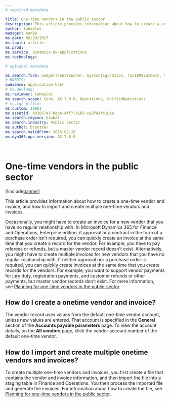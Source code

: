 ```yaml
---
# required metadata

title: One-time vendors in the public sector
description: This article provides information about how to create a one-time vendor and invoice, and how to import and create multiple one-time vendors and invoices. 
author: twheeloc
manager: AnnBe
ms.date: 06/20/2017
ms.topic: article
ms.prod: 
ms.service: dynamics-ax-applications
ms.technology: 

# optional metadata

ms.search.form: LedgerTransVoucher, SysConfiguration, Tax1099Summary, VendTableListPage
# ROBOTS: 
audience: Application User
# ms.devlang: 
ms.reviewer: twheeloc
ms.search.scope: Core, AX 7.0.0, Operations, UnifiedOperations
# ms.tgt_pltfrm: 
ms.custom: 19801
ms.assetid: 403857a3-bebb-4ff7-b1b5-c88f41fc18ae
ms.search.region: Global
ms.search.industry: Public sector
ms.author: brpotter
ms.search.validFrom: 2016-02-28
ms.dyn365.ops.version: AX 7.0.0

---
```


# One-time vendors in the public sector

[!include[banner](../includes/banner.md)]


This article provides information about how to create a one-time vendor and invoice, and how to import and create multiple one-time vendors and invoices. 

Occasionally, you might have to create an invoice for a new vendor that you have no regular relationship with. In Microsoft Dynamics 365 for Finance and Operations, Enterprise edition, if approval or a contract in the form of a purchase order isn't required, you can quickly create an invoice at the same time that you create a record for the vendor. For example, you have to pay referees or refunds, but a master vendor record doesn't exist. Alternatively, you might have to create multiple invoices for new vendors that you have no regular relationship with. If neither approval nor a purchase order is required, you can quickly create invoices at the same time that you create records for the vendors. For example, you want to support vendor payments for jury duty, registration payments, and customer refunds or other payments, but master vendor records don't exist. For more information, see [Planning for one-time vendors in the public-sector](plan-one-time-vendors-public-sector.md).

## How do I create a onetime vendor and invoice?
The vendor record uses values from the default one-time vendor account, unless new values are entered. That account is specified in the **General** section of the **Accounts payable parameters** page. To view the account details, on the **All vendors** page, click the vendor account number of the default one-time vendor.

## How do I import and create multiple onetime vendors and invoices?
To create multiple one-time vendors and invoices, you first create a file that contains the vendor and invoice information, and then import the file into a staging table in Finance and Operations. You then process the imported file and generate the invoices. For information about how to create the file, see [Planning for one-time vendors in the public sector](plan-one-time-vendors-public-sector.md).  



